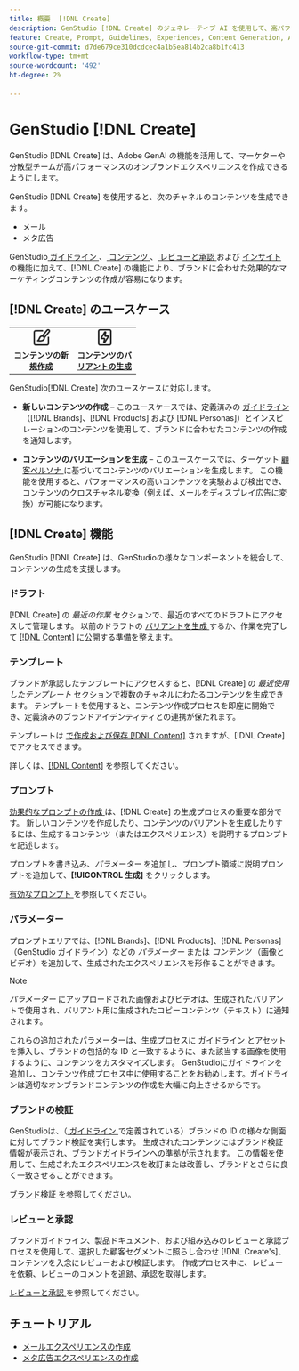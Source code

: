 ```yaml
---
title: 概要  [!DNL Create]
description: GenStudio [!DNL Create] のジェネレーティブ AI を使用して、高パフォーマンスのオンブランドコンテンツを迅速に生成します。
feature: Create, Prompt, Guidelines, Experiences, Content Generation, Approval
source-git-commit: d7de679ce310dcdcec4a1b5ea814b2ca8b1fc413
workflow-type: tm+mt
source-wordcount: '492'
ht-degree: 2%

---
```



# GenStudio [!DNL Create]

GenStudio [!DNL Create] は、Adobe GenAI の機能を活用して、マーケターや分散型チームが高パフォーマンスのオンブランドエクスペリエンスを作成できるようにします。

GenStudio [!DNL Create] を使用すると、次のチャネルのコンテンツを生成できます。

* メール
* メタ広告
<!-- * Social media images and ads
* Display ads -->

GenStudio[ ガイドライン ](/help/user-guide/guidelines/overview.md)、[ コンテンツ ](/help/user-guide/content/overview.md)、[ レビューと承認 ](/help/user-guide/approvals/overview.md) および [ インサイト ](/help/user-guide/insights/overview.md) の機能に加えて、[!DNL Create] の機能により、ブランドに合わせた効果的なマーケティングコンテンツの作成が容易になります。

## [!DNL Create] のユースケース

<table style="table-layout:fixed">
<tr style="border: 0;">
   <td align="center" valign="top" width="100">
      <a href="/help/tutorials/tutorials.md">
      <img alt="コンテンツを新規作成" src="../../assets/icons/icon-create.svg" width="35">
      </a>
      <div>
         <a href="/help/tutorials/tutorials.md">
         <strong> コンテンツの新規作成 </strong>
         </a>
      </div>
   </td>
   <!-- <td align="center" valign="top" width="100">
      <a href="/help/user-guide/content/overview.md">
      <img alt="Re-use existing content" src="../../assets/icons/icon-addContent.svg" width="35">
      </a>
      <div>
         <a href="/help/user-guide/content/overview.md">
         <strong>Re-use existing content</strong>
         </a>
      </div>
   </td> -->
   <td align="center" valign="top" width="100">
      <a href="/help/user-guide/create/generate-variants.md">
      <img alt="コンテンツのバリアントの生成" src="../../assets/icons/icon-template.svg" width="35">
      </a>
      <div>
         <a href="../create/generate-variants.md">
         <strong> コンテンツのバリアントの生成 </strong>
         </a>
      </div>
   </td>
</tr>
</table>

GenStudio[!DNL Create] 次のユースケースに対応します。

* **新しいコンテンツの作成** – このユースケースでは、定義済みの [ ガイドライン ](/help/user-guide/guidelines/overview.md) （[!DNL Brands]、[!DNL Products] および [!DNL Personas]）とインスピレーションのコンテンツを使用して、ブランドに合わせたコンテンツの作成を通知します。
<!-- * **Re-use existing content** - In this use case, upload an existing email, ad, or image to GenStudio and use the power of Adobe generative AI technology to revise and improve existing content. -->
* **コンテンツのバリエーションを生成** – このユースケースでは、ターゲット [ 顧客ペルソナ ](/help/user-guide/guidelines/personas.md) に基づいてコンテンツのバリエーションを生成します。 この機能を使用すると、パフォーマンスの高いコンテンツを実験および検出でき、コンテンツのクロスチャネル変換（例えば、メールをディスプレイ広告に変換）が可能になります。

## [!DNL Create] 機能

GenStudio [!DNL Create] は、GenStudioの様々なコンポーネントを統合して、コンテンツの生成を支援します。

### ドラフト

[!DNL Create] の _最近の作業_ セクションで、最近のすべてのドラフトにアクセスして管理します。 以前のドラフトの [ バリアントを生成 ](/help/user-guide/create/generate-variants.md) するか、作業を完了して [[!DNL Content]](/help/user-guide/content/overview.md) に公開する準備を整えます。

### テンプレート

ブランドが承認したテンプレートにアクセスすると、[!DNL Create] の _最近使用したテンプレート_ セクションで複数のチャネルにわたるコンテンツを生成できます。 テンプレートを使用すると、コンテンツ作成プロセスを即座に開始でき、定義済みのブランドアイデンティティとの連携が保たれます。

テンプレートは [ で作成および保存  [!DNL Content]](/help/user-guide/content/overview.md) されますが、[!DNL Create] でアクセスできます。

詳しくは、[[!DNL Content]](/help/user-guide/content/overview.md) を参照してください。

### プロンプト

[ 効果的なプロンプトの作成 ](/help/user-guide/effective-prompts.md) は、[!DNL Create] の生成プロセスの重要な部分です。 新しいコンテンツを作成したり、コンテンツのバリアントを生成したりするには、生成するコンテンツ（またはエクスペリエンス）を説明するプロンプトを記述します。

プロンプトを書き込み、_パラメーター_ を追加し、プロンプト領域に説明プロンプトを追加して、**[!UICONTROL 生成]** をクリックします。

[ 有効なプロンプト ](/help/user-guide/effective-prompts.md) を参照してください。

### パラメーター

プロンプトエリアでは、[!DNL Brands]、[!DNL Products]、[!DNL Personas] （GenStudio ガイドライン）などの _パラメーター_ または _コンテンツ_ （画像とビデオ）を追加して、生成されたエクスペリエンスを形作ることができます。

>[!NOTE]
>
>_パラメーター_ にアップロードされた画像およびビデオは、生成されたバリアントで使用され、バリアント用に生成されたコピーコンテンツ（テキスト）に通知されます。

これらの追加されたパラメーターは、生成プロセスに [ ガイドライン ](/help/user-guide/guidelines/overview.md) とアセットを挿入し、ブランドの包括的な ID と一致するように、また該当する画像を使用するように、コンテンツをカスタマイズします。 GenStudioにガイドラインを追加し、コンテンツ作成プロセス中に使用することをお勧めします。ガイドラインは適切なオンブランドコンテンツの作成を大幅に向上させるからです。

### ブランドの検証

GenStudioは、（[ ガイドライン ](/help/user-guide/guidelines/overview.md) で定義されている）ブランドの ID の様々な側面に対してブランド検証を実行します。 生成されたコンテンツにはブランド検証情報が表示され、ブランドガイドラインへの準拠が示されます。 この情報を使用して、生成されたエクスペリエンスを改訂または改善し、ブランドとさらに良く一致させることができます。

[ ブランド検証 ](/help/user-guide/guidelines/brand-validation.md) を参照してください。


### レビューと承認

ブランドガイドライン、製品ドキュメント、および組み込みのレビューと承認プロセスを使用して、選択した顧客セグメントに照らし合わせ [!DNL Create's]、コンテンツを入念にレビューおよび検証します。 作成プロセス中に、レビューを依頼、レビューのコメントを追跡、承認を取得します。

[ レビューと承認 ](/help/user-guide/approvals/overview.md) を参照してください。

## チュートリアル

* [メールエクスペリエンスの作成](/help/tutorials/create-email-experience.md)
* [メタ広告エクスペリエンスの作成](/help/tutorials/create-meta-ad.md)

<!-- ### Anatomy of an email experience

## Prerequisites for using Create -->
